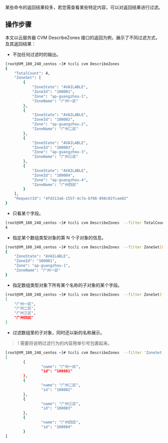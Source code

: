 某些命令的返回结果较多，若您需查看某些特定内容，可以对返回结果进行过滤。

## 操作步骤
本文以云服务器 CVM DescribeZones 接口的返回为例，展示了不同过滤方式，及其返回结果：

- 不加任何过滤时的输出。
```bash
[root@VM_180_248_centos ~]# tccli cvm DescribeZones
{
    "TotalCount": 4,
    "ZoneSet": [
        {
            "ZoneState": "AVAILABLE",
            "ZoneId": "100001",
            "Zone": "ap-guangzhou-1",
            "ZoneName": "广州一区"
        },
        {
            "ZoneState": "AVAILABLE",
            "ZoneId": "100002",
            "Zone": "ap-guangzhou-2",
            "ZoneName": "广州二区"
        },
        {
            "ZoneState": "AVAILABLE",
            "ZoneId": "100003",
            "Zone": "ap-guangzhou-3",
            "ZoneName": "广州三区"
        },
        {
            "ZoneState": "AVAILABLE",
            "ZoneId": "100004",
            "Zone": "ap-guangzhou-4",
            "ZoneName": "广州四区"
        }
    ],
    "RequestId": "4fd313a6-155f-4c7a-bf86-898c02fcae02"
}
```
- 只看某个字段。
```bash
[root@VM_180_248_centos ~]# tccli cvm DescribeZones  --filter TotalCount
4
```
- 指定某个数组类型对象的第 N 个子对象的信息。
```bash
[root@VM_180_248_centos ~]# tccli cvm DescribeZones  --filter ZoneSet[0]
{
    "ZoneState": "AVAILABLE",
    "ZoneId": "100001",
    "Zone": "ap-guangzhou-1",
    "ZoneName": "广州一区"
}
```
- 指定数组类型对象下所有某个名称的子对象的某个字段。
```bash
[root@VM_180_248_centos ~]# tccli cvm DescribeZones  --filter ZoneSet[*].ZoneName
[
    "广州一区",
    "广州二区",
    "广州三区",
    "广州四区"
]
```
- 过滤数组里的子对象，同时还以新的名称展示。
>! 需要将说明过滤行为的内容用单引号包裹起来。
>
```bash
[root@VM_180_248_centos ~]# tccli cvm DescribeZones  --filter 'ZoneSet[*].{name:ZoneName, id:ZoneId}'
[
		{
				"name": "广州一区",
				"id": "100001"
		},
		{
				"name": "广州二区",
				"id": "100002"
		},
		{
				"name": "广州三区",
				"id": "100003"
		},
		{
				"name": "广州四区",
				"id": "100004"
		}
]
```
